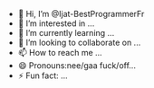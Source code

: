 - 👋 Hi, I’m @Ijat-BestProgrammerFr
- 👀 I’m interested in ...
- 🌱 I’m currently learning ...
- 💞️ I’m looking to collaborate on ...
- 📫 How to reach me ...
- 😄 Pronouns:nee/gaa fuck/off...
- ⚡ Fun fact: ...

<!---
Ijat-BestProgrammerFr/Ijat-BestProgrammerFr is a ✨ special ✨ repository because its `README.md` (this file) appears on your GitHub profile.
You can click the Preview link to take a look at your changes.
--->
